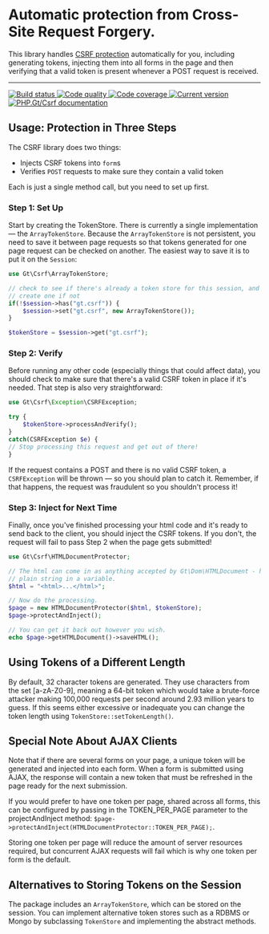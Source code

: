 Automatic protection from Cross-Site Request Forgery.
=====================================================

This library handles [CSRF protection](https://www.owasp.org/index.php/Cross-Site_Request_Forgery_(CSRF)) automatically for you, including generating tokens, injecting them into all forms in the page and then verifying that a valid token is present whenever a POST request is received.

***

<a href="https://circleci.com/gh/PhpGt/Csrf" target="_blank">
    <img src="https://badge.status.php.gt/csrf-build.svg" alt="Build status" />
</a>
<a href="https://scrutinizer-ci.com/g/PhpGt/Csrf" target="_blank">
    <img src="https://badge.status.php.gt/csrf-quality.svg" alt="Code quality" />
</a>
<a href="https://scrutinizer-ci.com/g/PhpGt/Csrf" target="_blank">
    <img src="https://badge.status.php.gt/csrf-coverage.svg" alt="Code coverage" />
</a>
<a href="https://packagist.org/packages/PhpGt/Csrf" target="_blank">
    <img src="https://badge.status.php.gt/csrf-version.svg" alt="Current version" />
</a>
<a href="http://www.php.gt/csrf" target="_blank">
	<img src="https://badge.status.php.gt/csrf-docs.svg" alt="PHP.Gt/Csrf documentation" />
</a>

Usage: Protection in Three Steps
--------------------------------

The CSRF library does two things:

  * Injects CSRF tokens into `form`s
  * Verifies `POST` requests to make sure they contain a valid token

Each is just a single method call, but you need to set up first.

### Step 1: Set Up

Start by creating the TokenStore. There is currently a single implementation — the `ArrayTokenStore`.  Because the `ArrayTokenStore` is not persistent, you need to save it between page requests so that tokens generated for one page request can be checked on another. The easiest way to save it is to put it on the `Session`:

```php
use Gt\Csrf\ArrayTokenStore;

// check to see if there's already a token store for this session, and
// create one if not
if(!$session->has("gt.csrf")) {
	$session->set("gt.csrf", new ArrayTokenStore());
}

$tokenStore = $session->get("gt.csrf");
```

### Step 2: Verify

Before running any other code (especially things that could affect data), you should check to make sure that there's a valid CSRF token in place if it's needed. That step is also very straightforward:

```php
use Gt\Csrf\Exception\CSRFException;

try {
	$tokenStore->processAndVerify();
}
catch(CSRFException $e) {
// Stop processing this request and get out of there!
}
```

If the request contains a POST and there is no valid CSRF token, a `CSRFException` will be thrown — so you should plan to catch it.  Remember, if that happens, the request was fraudulent so you shouldn't process it!

### Step 3: Inject for Next Time

Finally, once you've finished processing your html code and it's ready to send back to the client, you should inject the CSRF tokens. If you don't, the request will fail to pass Step 2 when the page gets submitted!

```php
use Gt\Csrf\HTMLDocumentProtector;

// The html can come in as anything accepted by Gt\Dom\HTMLDocument - here it's a
// plain string in a variable.
$html = "<html>...</html>";

// Now do the processing.
$page = new HTMLDocumentProtector($html, $tokenStore);
$page->protectAndInject();

// You can get it back out however you wish.
echo $page->getHTMLDocument()->saveHTML();
```

Using Tokens of a Different Length
----------------------------------

By default, 32 character tokens are generated. They use characters from the set [a-zA-Z0-9], meaning a 64-bit token which would take a brute-force attacker making 100,000 requests per second around 2.93 million years to guess. If this seems either excessive or inadequate you can change the token length using `TokenStore::setTokenLength()`.

Special Note About AJAX Clients
-------------------------------

Note that if there are several forms on your page, a unique token will be generated and injected into each form. When a form is submitted using AJAX, the response will contain a new token that must be refreshed in the page ready for the next submission.

If you would prefer to have one token per page, shared across all forms, this can be configured by passing in the TOKEN_PER_PAGE parameter to the projectAndInject method: `$page->protectAndInject(HTMLDocumentProtector::TOKEN_PER_PAGE);`.

Storing one token per page will reduce the amount of server resources required, but concurrent AJAX requests will fail which is why one token per form is the default.

Alternatives to Storing Tokens on the Session
---------------------------------------------

The package includes an `ArrayTokenStore`, which can be stored on the session. You can implement alternative token stores such as a RDBMS or Mongo by subclassing `TokenStore` and implementing the abstract methods.
